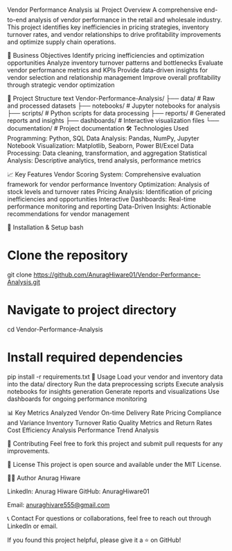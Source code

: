Vendor Performance Analysis
📊 Project Overview
A comprehensive end-to-end analysis of vendor performance in the retail and wholesale industry. This project identifies key inefficiencies in pricing strategies, inventory turnover rates, and vendor relationships to drive profitability improvements and optimize supply chain operations.

🎯 Business Objectives
Identify pricing inefficiencies and optimization opportunities
Analyze inventory turnover patterns and bottlenecks
Evaluate vendor performance metrics and KPIs
Provide data-driven insights for vendor selection and relationship management
Improve overall profitability through strategic vendor optimization

📁 Project Structure
text
Vendor-Performance-Analysis/
├── data/                    # Raw and processed datasets
├── notebooks/               # Jupyter notebooks for analysis
├── scripts/                 # Python scripts for data processing
├── reports/                 # Generated reports and insights
├── dashboards/              # Interactive visualization files
└── documentation/           # Project documentation
🛠️ Technologies Used
Programming: Python, SQL
Data Analysis: Pandas, NumPy, Jupyter Notebook
Visualization: Matplotlib, Seaborn, Power BI/Excel
Data Processing: Data cleaning, transformation, and aggregation
Statistical Analysis: Descriptive analytics, trend analysis, performance metrics

📈 Key Features
Vendor Scoring System: Comprehensive evaluation framework for vendor performance
Inventory Optimization: Analysis of stock levels and turnover rates
Pricing Analysis: Identification of pricing inefficiencies and opportunities
Interactive Dashboards: Real-time performance monitoring and reporting
Data-Driven Insights: Actionable recommendations for vendor management

🚀 Installation & Setup
bash
# Clone the repository
git clone https://github.com/AnuragHiware01/Vendor-Performance-Analysis.git

# Navigate to project directory
cd Vendor-Performance-Analysis

# Install required dependencies
pip install -r requirements.txt
📖 Usage
Load your vendor and inventory data into the data/ directory
Run the data preprocessing scripts
Execute analysis notebooks for insights generation
Generate reports and visualizations
Use dashboards for ongoing performance monitoring

📊 Key Metrics Analyzed
Vendor On-time Delivery Rate
Pricing Compliance and Variance
Inventory Turnover Ratio
Quality Metrics and Return Rates
Cost Efficiency Analysis
Performance Trend Analysis

🤝 Contributing
Feel free to fork this project and submit pull requests for any improvements.

📄 License
This project is open source and available under the MIT License.

👨‍💻 Author
Anurag Hiware

LinkedIn: Anurag Hiware
GitHub: AnuragHiware01

Email: anuraghivare555@gmail.com

📞 Contact
For questions or collaborations, feel free to reach out through LinkedIn or email.

If you found this project helpful, please give it a ⭐ on GitHub!
